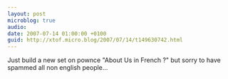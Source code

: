 ```yaml
---
layout: post
microblog: true
audio: 
date: 2007-07-14 01:00:00 +0100
guid: http://xtof.micro.blog/2007/07/14/t149630742.html
---
```

Just build a new set on pownce "About Us in French ?" but sorry to have spammed all non english people...
